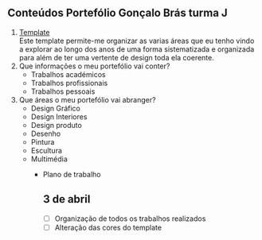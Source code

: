 
<h2>Conteúdos Portefólio Gonçalo Brás turma J</h2>

<ol>
<li><a href="https://html5up.net/parallelism">Template</a></li>
Este template permite-me organizar as varias áreas que eu tenho vindo a explorar ao longo dos anos de uma forma sistematizada e organizada para além de ter uma vertente de design toda ela coerente.

<li>Que informações o meu portefólio vai conter?
<ul>
<li>Trabalhos académicos</li>
<li>Trabalhos profissionais</li>
<li>Trabalhos pessoais</li>
</ul>


<li>Que áreas o meu portefólio vai abranger?
<ul>
<li>Design Gráfico</li>
<li>Design Interiores</li>
<li>Design produto</li>
<li>Desenho</li>
<li>Pintura</li>
<li>Escultura</li>
<li>Multimédia</li>
<ul>

<li>Plano de trabalho

<h2>3 de abril</h2>

- [ ] Organização de todos os trabalhos realizados
- [ ] Alteração das cores do template
